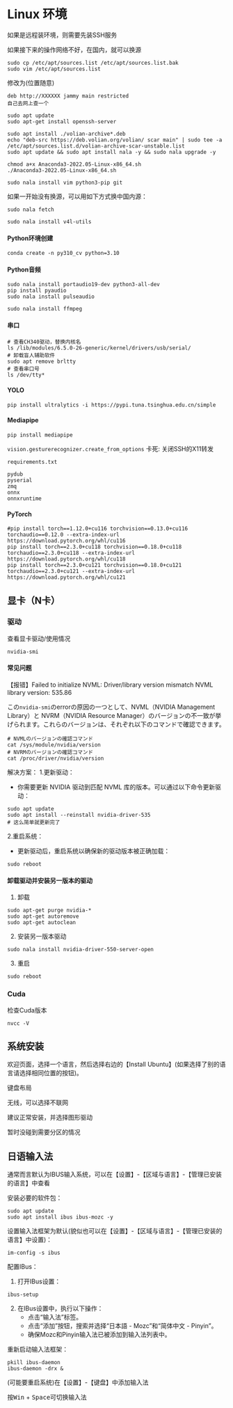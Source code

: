 
# Linux 环境

如果是远程装环境，则需要先装SSH服务

如果接下来的操作网络不好，在国内，就可以换源
```shell
sudo cp /etc/apt/sources.list /etc/apt/sources.list.bak
sudo vim /etc/apt/sources.list
```
修改为(位置随意)
```text
deb http://XXXXXX jammy main restricted
自己去网上查一个
```


```shell
sudo apt update
sudo apt-get install openssh-server
```

```shell
sudo apt install ./volian-archive*.deb
echo "deb-src https://deb.volian.org/volian/ scar main" | sudo tee -a /etc/apt/sources.list.d/volian-archive-scar-unstable.list
sudo apt update && sudo apt install nala -y && sudo nala upgrade -y

chmod a+x Anaconda3-2022.05-Linux-x86_64.sh
./Anaconda3-2022.05-Linux-x86_64.sh

sudo nala install vim python3-pip git
```

如果一开始没有换源，可以用如下方式换中国内源：
```shell
sudo nala fetch
```

```shell
sudo nala install v4l-utils
```

#### Python环境创建
```shell
conda create -n py310_cv python=3.10
```

#### Python音频
```shell
sudo nala install portaudio19-dev python3-all-dev
pip install pyaudio
sudo nala install pulseaudio

sudo nala install ffmpeg
```

#### 串口
```shell
# 查看CH340驱动，替换内核名
ls /lib/modules/6.5.0-26-generic/kernel/drivers/usb/serial/
# 卸载盲人辅助软件
sudo apt remove brltty
# 查看串口号
ls /dev/tty*
```

#### YOLO
```shell
pip install ultralytics -i https://pypi.tuna.tsinghua.edu.cn/simple
```

#### Mediapipe
```shell
pip install mediapipe
```

`vision.gesturerecognizer.create_from_options` 卡死:
关闭SSH的X11转发


`requirements.txt`
```
pydub
pyserial
zmq
onnx
onnxruntime
```


#### PyTorch

```shell
#pip install torch==1.12.0+cu116 torchvision==0.13.0+cu116 torchaudio==0.12.0 --extra-index-url https://download.pytorch.org/whl/cu116
pip install torch==2.3.0+cu118 torchvision==0.18.0+cu118 torchaudio==2.3.0+cu118 --extra-index-url https://download.pytorch.org/whl/cu118
pip install torch==2.3.0+cu121 torchvision==0.18.0+cu121 torchaudio==2.3.0+cu121 --extra-index-url https://download.pytorch.org/whl/cu121
```

## 显卡（N卡）
### 驱动
查看显卡驱动/使用情况
```shell
nvidia-smi
```

#### 常见问题
【报错】Failed to initialize NVML: Driver/library version mismatch
  NVML library version: 535.86

  この`nvidia-smi`のerrorの原因の一つとして、NVML（NVIDIA Management Library）と NVRM（NVIDIA Resource Manager）のバージョンの不一致が挙げられます。これらのバージョンは、それぞれ以下のコマンドで確認できます。
  ```shell
  # NVMLのバージョンの確認コマンド
  cat /sys/module/nvidia/version
  # NVRMのバージョンの確認コマンド
  cat /proc/driver/nvidia/version
  ```

  解决方案：
  1.更新驱动：
  - 你需要更新 NVIDIA 驱动到匹配 NVML 库的版本。可以通过以下命令更新驱动：
  ```shell
  sudo apt update
  sudo apt install --reinstall nvidia-driver-535
  # 这么简单就更新完了
  ```
  2.重启系统：
  - 更新驱动后，重启系统以确保新的驱动版本被正确加载：
  ```shell
  sudo reboot
  ```

#### 卸载驱动并安装另一版本的驱动
1. 卸载
```shell
sudo apt-get purge nvidia-*
sudo apt-get autoremove
sudo apt-get autoclean
```
2. 安装另一版本驱动
```shell
sudo nala install nvidia-driver-550-server-open
```
3. 重启
```shell
sudo reboot
```

### Cuda
检查Cuda版本
```shell
nvcc -V
```

## 系统安装

欢迎页面，选择一个语言，然后选择右边的【Install Ubuntu】(如果选择了别的语言请选择相同位置的按钮)。

键盘布局

无线，可以选择不联网

建议正常安装，并选择图形驱动

暂时没碰到需要分区的情况


## 日语输入法
通常而言默认为IBUS输入系统，可以在【设置】-【区域与语言】-【管理已安装的语言】中查看

安装必要的软件包：
```shell
sudo apt update
sudo apt install ibus ibus-mozc -y
```

设置输入法框架为默认(貌似也可以在【设置】-【区域与语言】-【管理已安装的语言】中设置)：
```shell
im-config -s ibus
```

配置IBus：
1. 打开IBus设置：
```shell
ibus-setup
```
2. 在IBus设置中，执行以下操作：
   - 点击“输入法”标签。
   - 点击“添加”按钮，搜索并选择“日本語 - Mozc”和“简体中文 - Pinyin”。
   - 确保Mozc和Pinyin输入法已被添加到输入法列表中。

重新启动输入法框架：
```shell
pkill ibus-daemon
ibus-daemon -drx &
```

(可能要重启系统)在【设置】-【键盘】中添加输入法

按<kbd>Win</kbd> + <kbd>Space</kbd>可切换输入法
